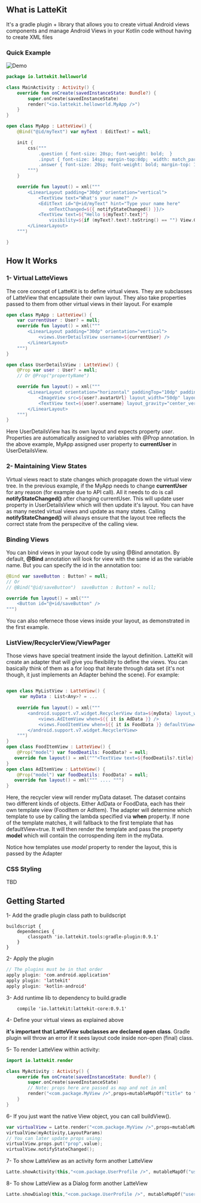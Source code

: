 ## What is LatteKit
It's a gradle plugin + library that allows you to create virtual Android views components and manage Android Views in your Kotlin code  without having to create XML files

### Quick Example

![Demo](http://i.imgur.com/g5vPDZF.gif)

```kotlin
package io.lattekit.helloworld

class MainActivity : Activity() {
    override fun onCreate(savedInstanceState: Bundle?) {
        super.onCreate(savedInstanceState)
        render("<io.lattekit.helloworld.MyApp />")
    }
}

open class MyApp : LatteView() {
    @Bind("@id/myText") var myText : EditText? = null;

    init {
        css("""
            .question { font-size: 20sp; font-weight: bold;  }
            .input { font-size: 14sp; margin-top:8dp;  width: match_parent; }
            .answer { font-size: 20sp; font-weight: bold; margin-top: 10dp; color: #00AADE; }
        """)
    }

    override fun layout() = xml("""
        <LinearLayout padding="30dp" orientation="vertical">
            <TextView text="What's your name?" />
            <EditText id="@+id/myText" hint="Type your name here"
                onTextChanged=${{ notifyStateChanged() }}/>
            <TextView text=${"Hello ${myText?.text}"}
                visibility=${if (myText?.text?.toString() == "") View.GONE else View.VISIBLE} />
        </LinearLayout>
    """)

}
```


## How It Works

### 1- Virtual LatteViews
The core concept of LatteKit is to define virtual views. They are subclasses of LatteView that encapsulate their own layout. They also take properties passed to them from other virtual views in their layout. For example

```kotlin
open class MyApp : LatteView() {
    var currentUser : User? = null;
    override fun layout() = xml("""
        <LinearLayout padding="30dp" orientation="vertical">
            <views.UserDetailsView username=${currentUser} />
        </LinearLayout>
    """)
}

open class UserDetailsView : LatteView() {
    @Prop var user : User? = null;
    // Or @Prop("propertyName")

    override fun layout() = xml("""
        <LinearLayout orientation="horizontal" paddingTop="10dp" paddingBottom="10dp">
            <ImageView src=${user?.avatarUrl} layout_width="50dp" layout_height="50dp" />
            <TextView text=${user?.username} layout_gravity="center_vertical" layout_height="wrap_content"/>
        </LinearLayout>
    """)
}
```

Here UserDetailsView has its own layout and expects property *user*. Properties are automatically assigned to variables with *@Prop* annotation. In the above example, MyApp assigned user property to **currentUser** in UserDetailsView. 

### 2- Maintaining View States

Virtual views react to state changes which propagate down the virtual view tree. In the previous example, if the MyApp needs to change **currentUser** for any reason (for example due to API call). All it needs to do is call **notifyStateChanged()** after changing currentUser. This will update user property in UserDetailsView which will then update it's layout. You can have as many nested virtual views and update as many states. Calling **notifyStateChanged()** will always ensure that the layout tree reflects the correct state from the perspecitve of the calling view.


### Binding Views
You can bind views in your layout code by using @Bind annotation. By default, **@Bind** annotation will look for view with the same id as the variable name. But you can specify the id in the annotation too:

```kotlin
@Bind var saveButton : Button? = null;
// Or
// @Bind("@id/saveButton")  saveButton : Button? = null;

override fun layout() = xml("""
	<Button id="@+id/saveButton" />
""")

```
You can also refernece those views inside your layout, as demonstrated in the first example.

### ListView/RecyclerView/ViewPager
Those views have special treatment inside the layout definition. LatteKit will create an adapter that will give you flexibility to define the views. You can basically think of them as a for loop that iterate through data set (it's not though, it just implements an Adapter behind the scene). For example:

```kotlin

open class MyListView : LatteView() {
 	 var myData : List<Any>? = ...
 	 
    override fun layout() = xml("""
        <android.support.v7.widget.RecyclerView data=${myData} layout_width="match_parent" layout_height="match_parent" dividerHeight="0">
			<views.AdItemView when=${{ it is AdData }} />        
			<views.FoodItemView when=${{ it is FoodData }} defaultView="true" />
        </android.support.v7.widget.RecyclerView>
    """)
}
open class FoodItemView : LatteView() {
	@Prop("model") var foodDeatils: FoodData? = null;
   override fun layout() = xml("""<TextView text=${foodDeatils?.title} />""")
}
open class AdItemView : LatteView() {
	@Prop("model") var foodDeatils: FoodData? = null;
   override fun layout() = xml(""" .... """)
}
```
Here, the recycler view will render myData dataset. The dataset contains two different kinds of objects. Either AdData or FoodData, each has their own template view (FoodItem or AdItem). The adapter will determine which template to use by calling the lambda specified via **when** property.  If none of the template matches, it will fallback to the first template that has defaultView=true. It will then render the template and pass the property **model** which will contain the corrospending item in the myData.

Notice how templates use *model* property to render the layout, this is passed by the Adapter


### CSS Styling
TBD

## Getting Started

1- Add the gradle plugin class path to buildscript 

```
buildscript {
    dependencies {
        classpath 'io.lattekit.tools:gradle-plugin:0.9.1'
    }
}
```

2- Apply the plugin 

```kotlin
// The plugins must be in that order
apply plugin: 'com.android.application'
apply plugin: 'lattekit' 
apply plugin: 'kotlin-android'

```
3- Add runtime lib to dependency to build.gradle
```
    compile 'io.lattekit:lattekit-core:0.9.1'
```

4- Define your virtual views as explained above

**it's important that LatteView subclasses are declared open class**. Gradle plugin will throw an error if it sees layout code inside non-open (final) class.

5- To render LatteView within activity:

```kotlin
import io.lattekit.render 

class MyActivity : Activity() {
    override fun onCreate(savedInstanceState: Bundle?) {
        super.onCreate(savedInstanceState)
        // Note: props here are passed as map and not in xml
        render("<com.package.MyView />",props=mutableMapOf("title" to "MyApp"))
    }
}
```

6- If you just want the native View object, you can call buildView().

```kotlin
var virtualView = Latte.render("<com.package.MyView />",props=mutableMapOf("title" to "MyApp"));
virtualView(myActivity,LayoutParams)
// You can later update props using:
virtualView.props.put("prop",value);
virtualView.notifyStateChanged();
```

7- To show LatteView as an activity form another LatteView

```kotlin
Latte.showActivity(this,"<com.package.UserProfile />", mutableMapOf("user" to user))
```

8- To show LatteView as a Dialog form another LatteView

```kotlin
Latte.showDialog(this,"<com.package.UserProfile />", mutableMapOf("user" to user))
```